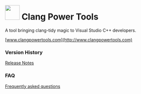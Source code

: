 # <img src="ClangPowerTools.png" height="48"> Clang Power Tools

A tool bringing clang-tidy magic to Visual Studio C++ developers.

[www.clangpowertools.com](http://www.clangpowertools.com)

### Version History

[Release Notes](http://www.clangpowertools.com/CHANGELOG)

### FAQ

[Frequently asked questions](http://www.clangpowertools.com/QaA)
